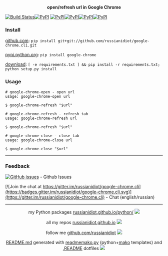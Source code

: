 <p align="center">
	<b>open/refresh url in Google Chrome</b>
</p>

[![Build Status](https://travis-ci.org/russianidiot/google-chrome.cli.svg?branch=master)](https://travis-ci.org/russianidiot/google-chrome.cli)[![PyPI](https://img.shields.io/pypi/v/google-chrome.svg)](https://pypi.python.org/pypi/google-chrome)
[![PyPI](https://img.shields.io/pypi/pyversions/google-chrome.svg)](https://pypi.python.org/pypi/google-chrome)[![PyPI](https://img.shields.io/pypi/dm/google-chrome.svg)](https://pypi.python.org/pypi/google-chrome)[![PyPI](https://img.shields.io/pypi/dw/google-chrome.svg)](https://pypi.python.org/pypi/google-chrome)[![PyPI](https://img.shields.io/pypi/dd/google-chrome.svg)](https://pypi.python.org/pypi/google-chrome)

	

### Install

[github.com](http://github.com/russianidiot/google-chrome.cli):
`pip install git+git://github.com/russianidiot/google-chrome.cli.git`

[pypi.python.org](https://pypi.python.org/pypi/google-chrome/): `pip install google-chrome`

[download](https://github.com/russianidiot/google-chrome.cli/archive/master.zip): `[ -e requirements.txt ] && pip install -r requirements.txt; python setup.py install`

	

	

	

### Usage

```shell
# google-chrome-open - open url
usage: google-chrome-open url

$ google-chrome-refresh "$url"

# google-chrome-refresh - refresh tab
usage: google-chrome-refresh url

$ google-chrome-refresh "$url"

# google-chrome-close - close tab
usage: google-chrome-close url

$ google-chrome-close "$url"

```

* * *

### Feedback

[![GitHub issues](https://img.shields.io/github/issues/russianidiot/google-chrome.cli.svg)](https://github.com/russianidiot/google-chrome.cli/issues) - Github Issues

[![Join the chat at https://gitter.im/russianidiot/google-chrome.cli](https://badges.gitter.im/russianidiot/google-chrome.cli.svg)](https://gitter.im/russianidiot/google-chrome.cli) - Chat (english/russian) 

* * *

<p align="center">
my Python packages <a href="http://russianidiot.github.io/python/">russianidiot.github.io/python/</a>
<img src="http://russianidiot.github.io/images/python/16.png" />
</p>

<p align="center">
	all my repos <a href="http://russianidiot.github.io/">russianidiot.github.io</a> <img src="http://russianidiot.github.io/images/star/16.png" />
</p>

<p align="center">
	follow me <a href="http://github.com/russianidiot">github.com/russianidiot</a>
<img src="http://russianidiot.github.io/images/github/16.png" />
</p>

<p align="center">
	<a href="https://raw.githubusercontent.com/russianidiot/google-chrome.cli/master/README.md">README.md</a> generated with <a href="https://github.com/russianidiot/readme-mako.py">readmemako.py</a> (python+<a href="http://www.makotemplates.org/">mako</a> templates) and <a href="https://github.com/russianidiot-dotfiles/.README">.README</a> dotfiles 
<img src="http://russianidiot.github.io/images/book/16.png">
</p>